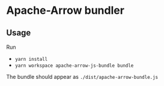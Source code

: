 # Apache-Arrow bundler

## Usage

Run

- `yarn install`
- `yarn workspace apache-arrow-js-bundle bundle`

The bundle should appear as `./dist/apache-arrow-bundle.js`
